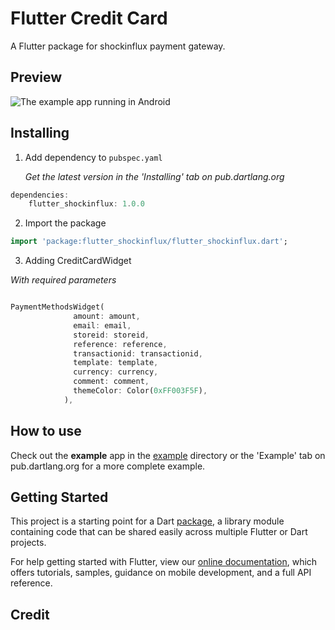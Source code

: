 # Flutter Credit Card

A Flutter package for shockinflux payment gateway.

## Preview

![The example app running in Android](https://github.com/temitopeadesoji/flutter_shockinflux/blob/master/preview/preview.gif)

## Installing

1.  Add dependency to `pubspec.yaml`

    _Get the latest version in the 'Installing' tab on pub.dartlang.org_

```dart
dependencies:
    flutter_shockinflux: 1.0.0
```

2.  Import the package

```dart
import 'package:flutter_shockinflux/flutter_shockinflux.dart';
```

3.  Adding CreditCardWidget

_With required parameters_

```dart

PaymentMethodsWidget(
              amount: amount,
              email: email,
              storeid: storeid,
              reference: reference,
              transactionid: transactionid,
              template: template,
              currency: currency,
              comment: comment,
              themeColor: Color(0xFF003F5F),
            ),
```

## How to use

Check out the **example** app in the [example](example) directory or the 'Example' tab on pub.dartlang.org for a more complete example.

## Getting Started

This project is a starting point for a Dart
[package](https://flutter.dev/developing-packages/),
a library module containing code that can be shared easily across
multiple Flutter or Dart projects.

For help getting started with Flutter, view our
[online documentation](https://flutter.dev/docs), which offers tutorials,
samples, guidance on mobile development, and a full API reference.

## Credit
